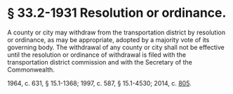 # § 33.2-1931 Resolution or ordinance.

<p>A county or city may withdraw from the transportation district by resolution or ordinance, as may be appropriate, adopted by a majority vote of its governing body. The withdrawal of any county or city shall not be effective until the resolution or ordinance of withdrawal is filed with the transportation district commission and with the Secretary of the Commonwealth.</p><p>1964, c. 631, § 15.1-1368; 1997, c. 587, § 15.1-4530; 2014, c. <a href='http://lis.virginia.gov/cgi-bin/legp604.exe?141+ful+CHAP0805'>805</a>.</p>